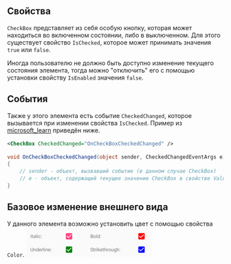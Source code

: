 ## Свойства
`CheckBox` представляет из себя особую кнопку, которая может находиться во включенном состоянии, либо в выключенном. Для этого существует свойство `IsChecked`, которое может принимать значения `true` или `false`. 

Иногда пользователю не должно быть доступно изменение текущего состояния элемента, тогда можно "отключить" его с помощью установки свойству `IsEnabled` значения `false`.

## События
Также у этого элемента есть событие `CheckedChanged`, которое вызывается при изменении свойства `IsChecked`. Пример из [microsoft_learn](https://learn.microsoft.com/en-us/dotnet/maui/user-interface/controls/checkbox?view=net-maui-8.0#respond-to-a-checkbox-changing-state) приведён ниже.

```xml
<CheckBox CheckedChanged="OnCheckBoxCheckedChanged" />
```

```csharp
void OnCheckBoxCheckedChanged(object sender, CheckedChangedEventArgs e)
{
    // sender - объект, вызвавший событие (в данном случае CheckBox)
    // e - объект, содержащий текущее значение CheckBox в свойстве Value
}
```

## Базовое изменение внешнего вида
У данного элемента возможно установить цвет с помощью свойства `Color`.
![Check_Цвета](/Прочее/Скриншоты/CheckBox_Цвета.png)
